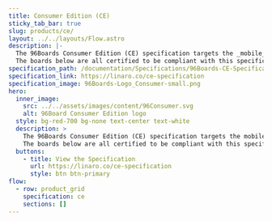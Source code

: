 ```yaml
---
title: Consumer Edition (CE)
sticky_tab_bar: true
slug: products/ce/
layout: ../../layouts/Flow.astro
description: |-
  The 96Boards Consumer Edition (CE) specification targets the _mobile_, _embedded_ and _digital home_ segments.
  The boards below are all certified to be compliant with this specification.
specification_path: /documentation/Specifications/96Boards-CE-Specification.pdf
specification_link: https://linaro.co/ce-specification
specification_image: 96Boards-Logo_Consumer-small.png
hero:
  inner_image:
    src: ../../assets/images/content/96Consumer.svg
    alt: 96Board Consumer Edition logo
  style: bg-red-700 bg-none text-center text-white
  description: >
    The 96Boards Consumer Edition (CE) specification targets the mobile, embedded and digital home segments.
    The boards below are all certified to be compliant with this specification.
  buttons:
    - title: View the Specification
      url: https://linaro.co/ce-specification
      style: btn btn-primary
flow:
  - row: product_grid
    specification: ce
    sections: []
---
```


